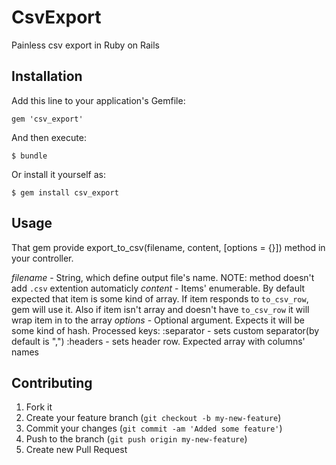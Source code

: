 # CsvExport

Painless csv export in Ruby on Rails

## Installation

Add this line to your application's Gemfile:

    gem 'csv_export'

And then execute:

    $ bundle

Or install it yourself as:

    $ gem install csv_export

## Usage

  That gem provide export_to_csv(filename, content, [options = {}]) method in your controller.

  *filename* - String, which define output file's name. NOTE: method doesn't add `.csv` extention automaticly
  *content* - Items' enumerable. By default expected that item is some kind of array. If item responds to `to_csv_row`, gem will use it. Also if item isn't array and doesn't have `to_csv_row` it will wrap item in to the array
  *options* - Optional argument. Expects it will be some kind of hash. Processed keys:
    :separator - sets custom separator(by default is ",")
    :headers - sets header row. Expected array with columns' names

## Contributing

1. Fork it
2. Create your feature branch (`git checkout -b my-new-feature`)
3. Commit your changes (`git commit -am 'Added some feature'`)
4. Push to the branch (`git push origin my-new-feature`)
5. Create new Pull Request
